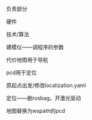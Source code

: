负责部分

硬件

技术/算法

  

建模仪——调程序的参数

代价地图用于导航

pcd用于定位

  

原起点出发/修改localization.yaml

定位——删rosbag，开激光驱动

地图替换为wspath的pcd
